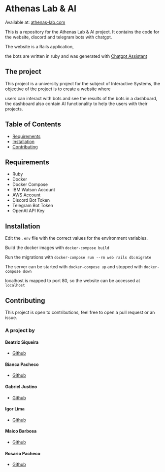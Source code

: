 # Athenas Lab & AI
Available at: [athenas-lab.com](https://athenas-lab.com)

This is a repository for the Athenas Lab & AI project. It contains the code for the website, discord and telegram bots with chatgpt.

The website is a Rails application,

the bots are written in ruby and was generated with [Chatgpt Assistant](https://github.com/JesusGautamah/chatgpt_assistant)

## The project
  This project is a university project for the subject of Interactive Systems, the objective of the project is to create a website where

  users can interact with bots and see the results of the bots in a dashboard, the dashboard also contain AI functionality to help the users with their projects.

## Table of Contents
  - [Requirements](#requirements)
  - [Installation](#installation)
  - [Contributing](#contributing)

## Requirements
  - Ruby
  - Docker
  - Docker Compose
  - IBM Watson Account
  - AWS Account
  - Discord Bot Token
  - Telegram Bot Token
  - OpenAI API Key

## Installation
  Edit the `.env` file with the correct values for the environment variables.

  Build the docker images with `docker-compose build`

  Run the migrations with `docker-compose run --rm web rails db:migrate`

  The server can be started with `docker-compose up` and stopped with `docker-compose down`

  localhost is mapped to port 80, so the website can be accessed at `localhost`

## Contributing
  This project is open to contributions, feel free to open a pull request or an issue.

### A project by
#### Beatriz Siqueira
  - [Github](https://github.com/Siqueirabiaa)
#### Bianca Pacheco
  - [Github](https://github.com/byanca04)
#### Gabriel Justino
  - [Github](https://github.com/Jottazy)
#### Igor Lima
  - [Github](https://github.com/JesusGautamah)
#### Maico Barbosa
  - [Github](https://github.com)
#### Rosario Pacheco
  - [Github](https://github.com)
